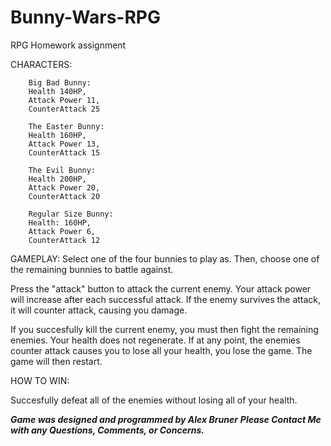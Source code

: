# Bunny-Wars-RPG
RPG Homework assignment

CHARACTERS:
        
        Big Bad Bunny:
        Health 140HP, 
        Attack Power 11, 
        CounterAttack 25
        
        The Easter Bunny:
        Health 160HP, 
        Attack Power 13, 
        CounterAttack 15
        
        The Evil Bunny:
        Health 200HP, 
        Attack Power 20, 
        CounterAttack 20
        
        Regular Size Bunny:
        Health: 160HP, 
        Attack Power 6, 
        CounterAttack 12

GAMEPLAY:
Select one of the four bunnies to play as. Then, choose one of the remaining bunnies to battle against.

Press the "attack" button to attack the current enemy.  Your attack power will increase after each successful attack. If the enemy survives the attack, it will counter attack, causing you damage.

If you succesfully kill the current enemy, you must then fight the remaining enemies.  Your health does not regenerate.  If at any point, the enemies counter attack causes you to lose all your health, you lose the game.  The game will then restart.

HOW TO WIN:

Succesfully defeat all of the enemies without losing all of your health.


***Game was designed and programmed by Alex Bruner***
***Please Contact Me with any Questions, Comments, or Concerns.***

